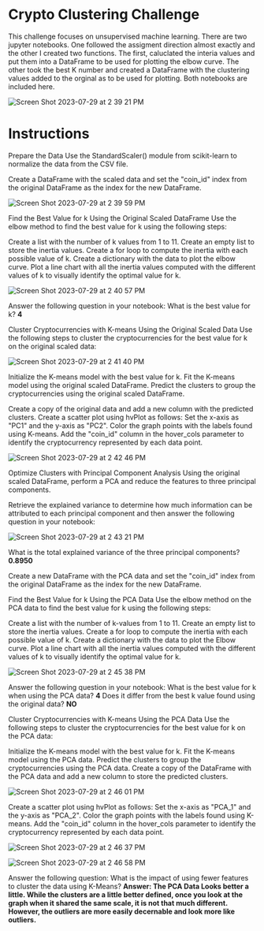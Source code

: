 # Crypto Clustering Challenge

This challenge focuses on unsupervised machine learning. There are two jupyter notebooks. One followed the assigment direction almost exactly and the other I created two functions. The first, caluclated the interia values and put them into a DataFrame to be used for plotting the elbow curve. The other  took the best K number and created a DataFrame with the clustering values added to the orginal as to be used for plotting. Both notebooks are included here. 

![Screen Shot 2023-07-29 at 2 39 21 PM](https://github.com/PsCushman/crypto-clustering-challenge/assets/122395437/81ed3e1c-977d-4eb2-9118-46235f4c87d9)

# Instructions

Prepare the Data
Use the StandardScaler() module from scikit-learn to normalize the data from the CSV file.

Create a DataFrame with the scaled data and set the "coin_id" index from the original DataFrame as the index for the new DataFrame.

![Screen Shot 2023-07-29 at 2 39 59 PM](https://github.com/PsCushman/crypto-clustering-challenge/assets/122395437/2ee25c91-e23b-4bed-839d-ef7f7258cf4a)

Find the Best Value for k Using the Original Scaled DataFrame
Use the elbow method to find the best value for k using the following steps:

Create a list with the number of k values from 1 to 11.
Create an empty list to store the inertia values.
Create a for loop to compute the inertia with each possible value of k.
Create a dictionary with the data to plot the elbow curve.
Plot a line chart with all the inertia values computed with the different values of k to visually identify the optimal value for k.

![Screen Shot 2023-07-29 at 2 40 57 PM](https://github.com/PsCushman/crypto-clustering-challenge/assets/122395437/6a7b37cf-6f57-474c-9929-6284d81357a6)

Answer the following question in your notebook: What is the best value for k? **4**

Cluster Cryptocurrencies with K-means Using the Original Scaled Data
Use the following steps to cluster the cryptocurrencies for the best value for k on the original scaled data:

![Screen Shot 2023-07-29 at 2 41 40 PM](https://github.com/PsCushman/crypto-clustering-challenge/assets/122395437/c14b663a-e48e-4ecc-8907-01a13635376c)

Initialize the K-means model with the best value for k.
Fit the K-means model using the original scaled DataFrame.
Predict the clusters to group the cryptocurrencies using the original scaled DataFrame.


Create a copy of the original data and add a new column with the predicted clusters.
Create a scatter plot using hvPlot as follows:
Set the x-axis as "PC1" and the y-axis as "PC2".
Color the graph points with the labels found using K-means.
Add the "coin_id" column in the hover_cols parameter to identify the cryptocurrency represented by each data point.

![Screen Shot 2023-07-29 at 2 42 46 PM](https://github.com/PsCushman/crypto-clustering-challenge/assets/122395437/ee0665fe-04b5-4017-abd3-00ccfba7d865)

Optimize Clusters with Principal Component Analysis
Using the original scaled DataFrame, perform a PCA and reduce the features to three principal components.

Retrieve the explained variance to determine how much information can be attributed to each principal component and then answer the following question in your notebook:

![Screen Shot 2023-07-29 at 2 43 21 PM](https://github.com/PsCushman/crypto-clustering-challenge/assets/122395437/7d674452-c9db-422f-bb71-92c744c46440)

What is the total explained variance of the three principal components? **0.8950**

Create a new DataFrame with the PCA data and set the "coin_id" index from the original DataFrame as the index for the new DataFrame.

Find the Best Value for k Using the PCA Data
Use the elbow method on the PCA data to find the best value for k using the following steps:

Create a list with the number of k-values from 1 to 11.
Create an empty list to store the inertia values.
Create a for loop to compute the inertia with each possible value of k.
Create a dictionary with the data to plot the Elbow curve.
Plot a line chart with all the inertia values computed with the different values of k to visually identify the optimal value for k.

![Screen Shot 2023-07-29 at 2 45 38 PM](https://github.com/PsCushman/crypto-clustering-challenge/assets/122395437/a3a1c8ec-86e1-4c67-9a32-0db2ac4faa43)

Answer the following question in your notebook:
What is the best value for k when using the PCA data? **4**
Does it differ from the best k value found using the original data? **NO**

Cluster Cryptocurrencies with K-means Using the PCA Data
Use the following steps to cluster the cryptocurrencies for the best value for k on the PCA data:

Initialize the K-means model with the best value for k.
Fit the K-means model using the PCA data.
Predict the clusters to group the cryptocurrencies using the PCA data.
Create a copy of the DataFrame with the PCA data and add a new column to store the predicted clusters.

![Screen Shot 2023-07-29 at 2 46 01 PM](https://github.com/PsCushman/crypto-clustering-challenge/assets/122395437/f132075d-ced7-480b-8757-3fb36adf576b)

Create a scatter plot using hvPlot as follows:
Set the x-axis as "PCA_1" and the y-axis as "PCA_2".
Color the graph points with the labels found using K-means.
Add the "coin_id" column in the hover_cols parameter to identify the cryptocurrency represented by each data point.

![Screen Shot 2023-07-29 at 2 46 37 PM](https://github.com/PsCushman/crypto-clustering-challenge/assets/122395437/8fd0f793-ae2a-49be-8afd-a257e4d26b00)

![Screen Shot 2023-07-29 at 2 46 58 PM](https://github.com/PsCushman/crypto-clustering-challenge/assets/122395437/97e9688b-2656-4412-9f6e-1e3a9fa26523)

Answer the following question:
What is the impact of using fewer features to cluster the data using K-Means? **Answer: The PCA Data Looks better a little. While the clusters are a little better defined, once you look at the graph when it shared the same scale, it is not that much different. However, the outliers are more easily decernable and look more like outliers.**
